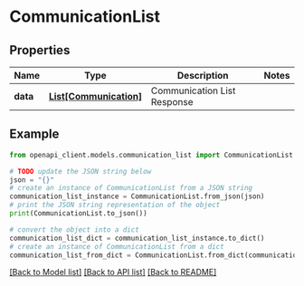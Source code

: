 # CommunicationList


## Properties

Name | Type | Description | Notes
------------ | ------------- | ------------- | -------------
**data** | [**List[Communication]**](Communication.md) | Communication List Response | 

## Example

```python
from openapi_client.models.communication_list import CommunicationList

# TODO update the JSON string below
json = "{}"
# create an instance of CommunicationList from a JSON string
communication_list_instance = CommunicationList.from_json(json)
# print the JSON string representation of the object
print(CommunicationList.to_json())

# convert the object into a dict
communication_list_dict = communication_list_instance.to_dict()
# create an instance of CommunicationList from a dict
communication_list_from_dict = CommunicationList.from_dict(communication_list_dict)
```
[[Back to Model list]](../README.md#documentation-for-models) [[Back to API list]](../README.md#documentation-for-api-endpoints) [[Back to README]](../README.md)


